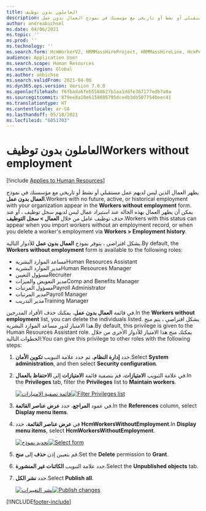 ```yaml
---
title: العاملون بدون توظيف
description: يظهر العمال الذين ليس لديهم عمل مستقبلي أو نشط أو تاريخي مع مؤسستك في نموذج العمال بدون عمل.
author: andreabichsel
ms.date: 04/06/2021
ms.topic: ''
ms.prod: ''
ms.technology: ''
ms.search.form: HcmWorkerV2, HRMMassHireProject, HRMMassHireLine, HcmPersonnelManagementWorkspace
audience: Application User
ms.search.scope: Human Resources
ms.search.region: Global
ms.author: anbichse
ms.search.validFrom: 2021-04-06
ms.dyn365.ops.version: Version 7.0.0
ms.openlocfilehash: f6fbada6feb55b8627b1aa1ddfe367177edb7a0a
ms.sourcegitcommit: 879ee8a10e6158885795dce4b3db5077540eec41
ms.translationtype: HT
ms.contentlocale: ar-SA
ms.lasthandoff: 05/18/2021
ms.locfileid: "6051703"
---
```

# <a name="workers-without-employment"></a><span data-ttu-id="dce63-103">العاملون بدون توظيف</span><span class="sxs-lookup"><span data-stu-id="dce63-103">Workers without employment</span></span>

[!include [Applies to Human Resources](../includes/applies-to-hr.md)]

<span data-ttu-id="dce63-104">يظهر العمال الذين ليس لديهم عمل مستقبلي أو نشط أو تاريخي مع مؤسستك في نموذج **العمال بدون عمل**.</span><span class="sxs-lookup"><span data-stu-id="dce63-104">Workers with no future, active, or historical employment with your organization appear in the **Workers without employment** form.</span></span> <span data-ttu-id="dce63-105">يمكن أن يظهر العمال بهذه الحالة عند استيراد عمال ليس لديهم سجل توظيف ، أو عند حذف توظيف عامل من خلال **العمال > سجل التوظيف**.</span><span class="sxs-lookup"><span data-stu-id="dce63-105">Workers with this status can appear when you import workers without an employment record, or when you delete a worker's employment via **Workers > Employment history**.</span></span>

<span data-ttu-id="dce63-106">بشكل افتراضي ، يتوفر نموذج **العمال بدون عمل** للأدوار التالية.</span><span class="sxs-lookup"><span data-stu-id="dce63-106">By default, the **Workers without employment** form is available to the following roles:</span></span>

- <span data-ttu-id="dce63-107">مساعد الموارد البشرية</span><span class="sxs-lookup"><span data-stu-id="dce63-107">Human Resources Assistant</span></span>
- <span data-ttu-id="dce63-108">مدير الموارد البشرية</span><span class="sxs-lookup"><span data-stu-id="dce63-108">Human Resources Manager</span></span>
- <span data-ttu-id="dce63-109">مسؤول التعيين</span><span class="sxs-lookup"><span data-stu-id="dce63-109">Recruiter</span></span>
- <span data-ttu-id="dce63-110">مدير التعويض والميزات</span><span class="sxs-lookup"><span data-stu-id="dce63-110">Comp and Benefits Manager</span></span>
- <span data-ttu-id="dce63-111">مسؤول المرتبات</span><span class="sxs-lookup"><span data-stu-id="dce63-111">Payroll Administrator</span></span>
- <span data-ttu-id="dce63-112">مدير المرتبات</span><span class="sxs-lookup"><span data-stu-id="dce63-112">Payroll Manager</span></span>
- <span data-ttu-id="dce63-113">مدير التدريب</span><span class="sxs-lookup"><span data-stu-id="dce63-113">Training Manager</span></span>

<span data-ttu-id="dce63-114">في قائمة **العمال بدون عمل**، يمكنك حذف الأفراد المدرجين.</span><span class="sxs-lookup"><span data-stu-id="dce63-114">In the **Workers without employment** list, you can delete the individuals listed.</span></span> <span data-ttu-id="dce63-115">بشكل افتراضي ، يتم منح هذا الامتياز لدور مساعد الموارد البشرية.</span><span class="sxs-lookup"><span data-stu-id="dce63-115">By default, this privilege is given to the Human Resources Assistant role.</span></span> <span data-ttu-id="dce63-116">يمكنك منح هذا الامتياز للأدوار الأخرى من خلال الخطوات التالية:</span><span class="sxs-lookup"><span data-stu-id="dce63-116">You can give this privilege to other roles with the following steps:</span></span>

1. <span data-ttu-id="dce63-117">حدد **إدارة النظام**، ثم حدد علامة التبويب **تكوين الأمان**.</span><span class="sxs-lookup"><span data-stu-id="dce63-117">Select **System administration**, and then select **Security configuration**.</span></span>

2. <span data-ttu-id="dce63-118">في علامة التبويب **الامتيازات**، قم بتصفية قائمة **الامتيازات** إلى  **الاحتفاظ بالعمال**.</span><span class="sxs-lookup"><span data-stu-id="dce63-118">In the **Privileges** tab, filter the **Privileges** list to **Maintain workers**.</span></span>

   <span data-ttu-id="dce63-119">[![قائمة تصفية الامتيازات](./media/hr-personnel-workers-without-employment-filter.png)](./media/hr-personnel-workers-without-employment-filter.png)</span><span class="sxs-lookup"><span data-stu-id="dce63-119">[![Filter Privileges list](./media/hr-personnel-workers-without-employment-filter.png)](./media/hr-personnel-workers-without-employment-filter.png)</span></span>

3. <span data-ttu-id="dce63-120">في عمود **المراجع**، حدد **عرض عناصر القائمة**.</span><span class="sxs-lookup"><span data-stu-id="dce63-120">In the **References** column, select **Display menu items**.</span></span>

4. <span data-ttu-id="dce63-121">في **عرض عناصر القائمة**، حدد **HcmWorkersWithoutEmployment**.</span><span class="sxs-lookup"><span data-stu-id="dce63-121">In **Display menu items**, select **HcmWorkersWithoutEmployment**.</span></span>

   <span data-ttu-id="dce63-122">[![تحديد نموذج](./media/hr-personnel-workers-without-employment-select.png)](./media/hr-personnel-workers-without-employment-select.png)</span><span class="sxs-lookup"><span data-stu-id="dce63-122">[![Select form](./media/hr-personnel-workers-without-employment-select.png)](./media/hr-personnel-workers-without-employment-select.png)</span></span>

5. <span data-ttu-id="dce63-123">قم بتعيين إذن **حذف** إلى **منح**.</span><span class="sxs-lookup"><span data-stu-id="dce63-123">Set the **Delete** permission to **Grant**.</span></span>

6. <span data-ttu-id="dce63-124">حدد علامة التبويب **الكائنات غير المنشورة**.</span><span class="sxs-lookup"><span data-stu-id="dce63-124">Select the **Unpublished objects** tab.</span></span>

7. <span data-ttu-id="dce63-125">حدد **نشر الكل**.</span><span class="sxs-lookup"><span data-stu-id="dce63-125">Select **Publish all**.</span></span>

   <span data-ttu-id="dce63-126">[![نشر التغييرات](./media/hr-personnel-workers-without-employment-publish.png)](./media/hr-personnel-workers-without-employment-publish.png)</span><span class="sxs-lookup"><span data-stu-id="dce63-126">[![Publish changes](./media/hr-personnel-workers-without-employment-publish.png)](./media/hr-personnel-workers-without-employment-publish.png)</span></span>

[!INCLUDE[footer-include](../includes/footer-banner.md)]